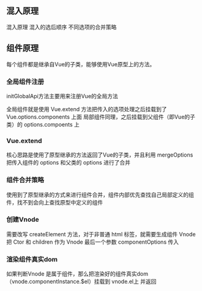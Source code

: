 ## 混入原理

混入原理
混入的选后顺序
不同选项的合并策略

## 组件原理

每个组件都是继承自Vue的子类，能够使用Vue原型上的方法。

### 全局组件注册

initGlobalApi方法主要用来注册Vue的全局方法

全局组件就是使用 Vue.extend 方法把传入的选项处理之后挂载到了 Vue.options.components 上面
局部组件同理，之后挂载到父组件（即Vue的子类）的 options.compoents 上

### Vue.extend
核心思路是使用了原型继承的方法返回了Vue的子类，并且利用 mergeOptions 把传入组件的 options 和父类的 options 进行了合并

### 组件合并策略
使用到了原型继承的方式来进行组件合并，组件内部优先查找自己局部定义的组件，找不到会向上查找原型中定义的组件

### 创建Vnode
需要改写 createElement 方法，对于非普通 html 标签，就需要生成组件 Vnode 把 Ctor 和 children 作为 Vnode 最后一个参数 componentOptions 传入

### 渲染组件真实dom
如果判断Vnode 是属于组件，那么把渲染好的组件真实dom（vnode.componentInstance.$el）挂载到 vnode.el上
并返回
